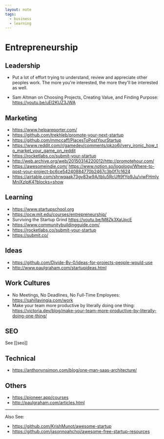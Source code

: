 ```yaml
---
layout: note
tags:
  - business
  - learning
---
```


# Entrepreneurship

## Leadership

- Put a lot of effort trying to understand, review and appreciate other peoples work. The more you're interested, the more they'll be interested as well.

- Sam Altman on Choosing Projects, Creating Value, and Finding Purpose: https://youtu.be/uEl2KUZ3JWA

## Marketing

- https://www.helpareporter.com/
- https://github.com/trekhleb/promote-your-next-startup
- https://github.com/mmccaff/PlacesToPostYourStartup
- https://www.reddit.com/r/gamedev/comments/pkzo6j/very_ironic_how_to_market_your_game_on_reddit
- https://rocketlabs.co/submit-your-startup
- http://web.archive.org/web/20150314220012/http://promotehour.com/
- https://awesomeindie.com/
  https://www.notion.so/logology/Where-to-post-your-project-bc6ce54240884770b2467c3b0f7c1624
- https://airtable.com/shrwqaak73gy83w9A/tblu5RcUft9fYp9Ju/viwFHmIyMniXzlpK4?blocks=show

## Learning

- https://www.startupschool.org
- https://ocw.mit.edu/courses/entrepreneurship/
- Surviving the Startup Grind https://youtu.be/M8Zk3XaUpcE
- https://www.communitybuildingguide.com/
- https://rocketlabs.co/submit-your-startup
- https://submit.co/

## Ideas

- https://github.com/Divide-By-0/ideas-for-projects-people-would-use
- http://www.paulgraham.com/startupideas.html

## Work Cultures

- No Meetings, No Deadlines, No Full-Time Employees: https://sahillavingia.com/work
- Make your team more productive by literally doing one thing: https://victoria.dev/blog/make-your-team-more-productive-by-literally-doing-one-thing/

## SEO

See [[seo]]

## Technical

- https://anthonynsimon.com/blog/one-man-saas-architecture/

## Others

- https://pioneer.app/courses
- http://paulgraham.com/articles.html

---

Also See:

- https://github.com/KrishMunot/awesome-startup
- https://github.com/jasonnoahchoi/awesome-free-startup-resources
